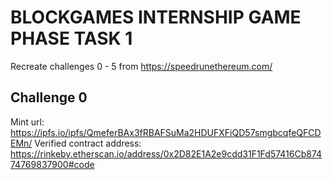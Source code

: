 # BLOCKGAMES INTERNSHIP GAME PHASE TASK 1

Recreate challenges 0 - 5 from https://speedrunethereum.com/

## Challenge 0 
Mint url: https://ipfs.io/ipfs/QmeferBAx3fRBAFSuMa2HDUFXFiQD57smgbcqfeQFCDEMn/
Verified contract address: https://rinkeby.etherscan.io/address/0x2D82E1A2e9cdd31F1Fd57416Cb87474769837900#code

